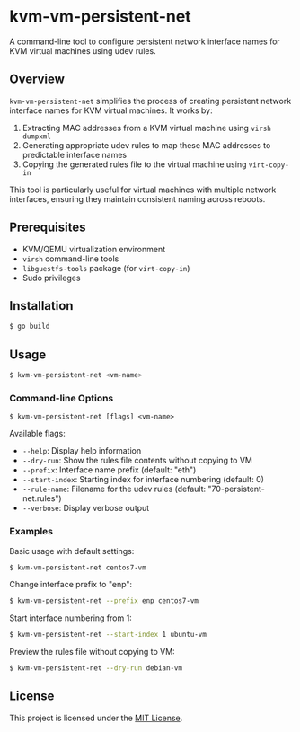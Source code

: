 # kvm-vm-persistent-net

A command-line tool to configure persistent network interface names for KVM virtual machines using udev rules.

## Overview

`kvm-vm-persistent-net` simplifies the process of creating persistent network interface names for KVM virtual machines. It works by:

1. Extracting MAC addresses from a KVM virtual machine using `virsh dumpxml`
2. Generating appropriate udev rules to map these MAC addresses to predictable interface names
3. Copying the generated rules file to the virtual machine using `virt-copy-in`

This tool is particularly useful for virtual machines with multiple network interfaces, ensuring they maintain consistent naming across reboots.

## Prerequisites

- KVM/QEMU virtualization environment
- `virsh` command-line tools
- `libguestfs-tools` package (for `virt-copy-in`)
- Sudo privileges

## Installation

```bash
$ go build
```

## Usage

```bash
$ kvm-vm-persistent-net <vm-name>
```

### Command-line Options

```
$ kvm-vm-persistent-net [flags] <vm-name>
```

Available flags:
- `--help`: Display help information
- `--dry-run`: Show the rules file contents without copying to VM
- `--prefix`: Interface name prefix (default: "eth")
- `--start-index`: Starting index for interface numbering (default: 0)
- `--rule-name`: Filename for the udev rules (default: "70-persistent-net.rules")
- `--verbose`: Display verbose output

### Examples

Basic usage with default settings:

```bash
$ kvm-vm-persistent-net centos7-vm
```

Change interface prefix to "enp":

```bash
$ kvm-vm-persistent-net --prefix enp centos7-vm
```

Start interface numbering from 1:

```bash
$ kvm-vm-persistent-net --start-index 1 ubuntu-vm
```

Preview the rules file without copying to VM:

```bash
$ kvm-vm-persistent-net --dry-run debian-vm
```

## License

This project is licensed under the [MIT License](./LICENSE).
